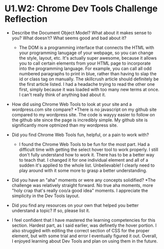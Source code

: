 # U1.W2: Chrome Dev Tools Challenge Reflection

* Describe the Document Object Model? What about it makes sense to you? What doesn't? What seems good and bad about it?
	* The DOM is a programming interface that connects the HTML with your programming lanugage of your webpage, so you can change the style, layout, etc. It's actually super awesome, because it allows you to call certain elements from your HTML page to incorporate into the programming language. For example, you can call all odd numbered paragraphs to print in blue, rather than having to slap the id or class tag on manually. The skillcrush article should definitely be the first article listed. I had a headache trying to read the other one first, simply because it was loaded with too many new terms at once. I can't really think of anything bad about it.
* How did using Chrome Web Tools to look at your site and a wordpress.com site compare?
	*There is no javascript on my github site compared to my wordpress site. The code is wayyy easier to follow on the github site since the page is incredibly simple. My github site is significantly more optmized than my wordpress site.
* Did you find Chrome Web Tools fun, helpful, or a pain to work with?
	* I found the Chrome Web Tools to be fun for the most part. Had a difficult time with getting the select hover tool to work properly. I still don't fully understand how to work it. There has to be a better way to teach that. I changed it for one individual element and all of a sudden it's applied to the whole list. Unbelievable! I clearly need to play around with it some more to grasp a better understanding.
* Did you have an "aha" moments or were any concepts solidified?
	*The challenge was relatively straight forward. No true aha moments, more "holy crap that's really coo/a good idea" moments. I appreciate the simplicity in the Dev Tools layout.
* Did you find any resources on your own that helped you better understand a topic? If so, please list it.

* I feel confident that I have mastered the learning competencies for this section. Hardest part, as I said earlier, was definetly the hover portion. I also struggled with editing the correct section of CSS for the proper element, but with some trial and error I eventually figured it out. Overall, I enjoyed learning about Dev Tools and plan on using them in the future.